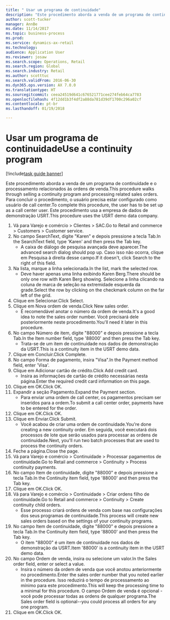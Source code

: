 ```yaml
--- 
title: " Usar um programa de continuidade"
description: "Este procedimento aborda a venda de um programa de continuidade e o processamento relacionados às ordens de venda."
author: scott-tucker
manager: AnnBe
ms.date: 11/14/2017
ms.topic: business-process
ms.prod: 
ms.service: dynamics-ax-retail
ms.technology: 
audience: Application User
ms.reviewer: josaw
ms.search.scope: Operations, Retail
ms.search.region: Global
ms.search.industry: Retail
ms.author: scotttuc
ms.search.validFrom: 2016-06-30
ms.dyn365.ops.version: AX 7.0.0
ms.translationtype: HT
ms.sourcegitcommit: ceea24519d641c676521771cee274feb64ca7783
ms.openlocfilehash: 4f12dd1b3f4df2a88da781d39df1700c296a02cf
ms.contentlocale: pt-br
ms.lasthandoff: 01/19/2018

---
```

# <a name="use-a-continuity-program"></a><span data-ttu-id="273dd-103"> Usar um programa de continuidade</span><span class="sxs-lookup"><span data-stu-id="273dd-103">Use a continuity program</span></span>

[!include[task guide banner](../includes/task-guide-banner.md)]

<span data-ttu-id="273dd-104">Este procedimento aborda a venda de um programa de continuidade e o processamento relacionados às ordens de venda.</span><span class="sxs-lookup"><span data-stu-id="273dd-104">This procedure walks through selling a continuity program and processing related sales orders.</span></span> <span data-ttu-id="273dd-105">Para concluir o procedimento, o usuário precisa estar configurado como usuário de call center.</span><span class="sxs-lookup"><span data-stu-id="273dd-105">To complete this procedure, the user has to be set up as a call center user.</span></span> <span data-ttu-id="273dd-106">Este procedimento usa a empresa de dados de demonstração USRT.</span><span class="sxs-lookup"><span data-stu-id="273dd-106">This procedure uses the USRT demo data company.</span></span>

1. <span data-ttu-id="273dd-107">Vá para Varejo e comércio > Clientes > SAC.</span><span class="sxs-lookup"><span data-stu-id="273dd-107">Go to Retail and commerce > Customers > Customer service.</span></span>
2. <span data-ttu-id="273dd-108">No campo SearchText, digite "Karen" e depois pressione a tecla Tab.</span><span class="sxs-lookup"><span data-stu-id="273dd-108">In the SearchText field, type 'Karen' and then press the Tab key.</span></span>
    * <span data-ttu-id="273dd-109">A caixa de diálogo de pesquisa avançada deve aparecer.</span><span class="sxs-lookup"><span data-stu-id="273dd-109">The advanced search dialog should pop up.</span></span> <span data-ttu-id="273dd-110">Caso isso não ocorra, clique em Pesquisa à direita desse campo.</span><span class="sxs-lookup"><span data-stu-id="273dd-110">If it doesn't, click Search to the right of this field.</span></span>  
3. <span data-ttu-id="273dd-111">Na lista, marque a linha selecionada.</span><span class="sxs-lookup"><span data-stu-id="273dd-111">In the list, mark the selected row.</span></span>
    * <span data-ttu-id="273dd-112">Deve haver apenas uma linha exibindo Karen Berg.</span><span class="sxs-lookup"><span data-stu-id="273dd-112">There should be only one row with Karen Berg showing.</span></span> <span data-ttu-id="273dd-113">Selecione a linha clicando na coluna de marca de seleção na extremidade esquerda da grade.</span><span class="sxs-lookup"><span data-stu-id="273dd-113">Select the row by clicking on the checkmark column on the far left of the grid.</span></span>  
4. <span data-ttu-id="273dd-114">Clique em Selecionar.</span><span class="sxs-lookup"><span data-stu-id="273dd-114">Click Select.</span></span>
5. <span data-ttu-id="273dd-115">Clique em Nova ordem de venda.</span><span class="sxs-lookup"><span data-stu-id="273dd-115">Click New sales order.</span></span>
    * <span data-ttu-id="273dd-116">É recomendável anotar o número da ordem de venda.</span><span class="sxs-lookup"><span data-stu-id="273dd-116">It's a good idea to note the sales order number.</span></span> <span data-ttu-id="273dd-117">Você precisará dele posteriormente neste procedimento.</span><span class="sxs-lookup"><span data-stu-id="273dd-117">You'll need it later in this procedure.</span></span>  
6. <span data-ttu-id="273dd-118">No campo Número de item, digite "88000" e depois pressione a tecla Tab.</span><span class="sxs-lookup"><span data-stu-id="273dd-118">In the Item number field, type '88000' and then press the Tab key.</span></span>
    * <span data-ttu-id="273dd-119">Trata-se de um item de continuidade nos dados de demonstração da USRT.</span><span class="sxs-lookup"><span data-stu-id="273dd-119">This is a continuity item in the USRT demo data.</span></span>  
7. <span data-ttu-id="273dd-120">Clique em Concluir.</span><span class="sxs-lookup"><span data-stu-id="273dd-120">Click Complete.</span></span>
8. <span data-ttu-id="273dd-121">No campo Forma de pagamento, insira "Visa".</span><span class="sxs-lookup"><span data-stu-id="273dd-121">In the Payment method field, enter 'Visa'.</span></span>
9. <span data-ttu-id="273dd-122">Clique em Adicionar cartão de crédito.</span><span class="sxs-lookup"><span data-stu-id="273dd-122">Click Add credit card.</span></span>
    * <span data-ttu-id="273dd-123">Insira as informações de cartão de crédito necessárias nesta página.</span><span class="sxs-lookup"><span data-stu-id="273dd-123">Enter the required credit card information on this page.</span></span>  
10. <span data-ttu-id="273dd-124">Clique em OK.</span><span class="sxs-lookup"><span data-stu-id="273dd-124">Click OK.</span></span>
11. <span data-ttu-id="273dd-125">Expandir a seção Pagamento.</span><span class="sxs-lookup"><span data-stu-id="273dd-125">Expand the Payment section.</span></span>
    * <span data-ttu-id="273dd-126">Para enviar uma ordem de call center, os pagamentos precisam ser inseridos para a ordem.</span><span class="sxs-lookup"><span data-stu-id="273dd-126">To submit a call center order, payments have to be entered for the order.</span></span>  
12. <span data-ttu-id="273dd-127">Clique em OK.</span><span class="sxs-lookup"><span data-stu-id="273dd-127">Click OK.</span></span>
13. <span data-ttu-id="273dd-128">Clique em Enviar.</span><span class="sxs-lookup"><span data-stu-id="273dd-128">Click Submit.</span></span>
    * <span data-ttu-id="273dd-129">Você acabou de criar uma ordem de continuidade.</span><span class="sxs-lookup"><span data-stu-id="273dd-129">You're done creating a new continuity order.</span></span> <span data-ttu-id="273dd-130">Em seguida, você executará dois processos de lote que serão usados para processar as ordens de continuidade.</span><span class="sxs-lookup"><span data-stu-id="273dd-130">Next, you'll run two batch processes that are used to process the continuity orders.</span></span>  
14. <span data-ttu-id="273dd-131">Feche a página.</span><span class="sxs-lookup"><span data-stu-id="273dd-131">Close the page.</span></span>
15. <span data-ttu-id="273dd-132">Vá para Varejo e comércio > Continuidade > Processar pagamentos de continuidade.</span><span class="sxs-lookup"><span data-stu-id="273dd-132">Go to Retail and commerce > Continuity > Process continuity payments.</span></span>
16. <span data-ttu-id="273dd-133">No campo Item de continuidade, digite "88000" e depois pressione a tecla Tab.</span><span class="sxs-lookup"><span data-stu-id="273dd-133">In the Continuity item field, type '88000' and then press the Tab key.</span></span>
17. <span data-ttu-id="273dd-134">Clique em OK.</span><span class="sxs-lookup"><span data-stu-id="273dd-134">Click OK.</span></span>
18. <span data-ttu-id="273dd-135">Vá para Varejo e comércio > Continuidade > Criar ordens filho de continuidade.</span><span class="sxs-lookup"><span data-stu-id="273dd-135">Go to Retail and commerce > Continuity > Create continuity child orders.</span></span>
    * <span data-ttu-id="273dd-136">Esse processo criará ordens de venda com base nas configurações dos seus programas de continuidade.</span><span class="sxs-lookup"><span data-stu-id="273dd-136">This process will create new sales orders based on the settings of your continuity programs.</span></span>  
19. <span data-ttu-id="273dd-137">No campo Item de continuidade, digite "88000" e depois pressione a tecla Tab.</span><span class="sxs-lookup"><span data-stu-id="273dd-137">In the Continuity item field, type '88000' and then press the Tab key.</span></span>
    * <span data-ttu-id="273dd-138">O item "88000" é um item de continuidade nos dados de demonstração da USRT.</span><span class="sxs-lookup"><span data-stu-id="273dd-138">Item '88000' is a continuity item in the USRT demo data.</span></span>  
20. <span data-ttu-id="273dd-139">No campo Ordem de venda, insira ou selecione um valor.</span><span class="sxs-lookup"><span data-stu-id="273dd-139">In the Sales order field, enter or select a value.</span></span>
    * <span data-ttu-id="273dd-140">Insira o número da ordem de venda que você anotou anteriormente no procedimento.</span><span class="sxs-lookup"><span data-stu-id="273dd-140">Enter the sales order number that you noted earlier in the procedure.</span></span> <span data-ttu-id="273dd-141">Isso reduzirá o tempo de processamento ao mínimo para este procedimento.</span><span class="sxs-lookup"><span data-stu-id="273dd-141">This will keep the processing time to a minimal for this procedure.</span></span> <span data-ttu-id="273dd-142">O campo Ordem de venda é opcional - você pode processar todas as ordens de qualquer programa.</span><span class="sxs-lookup"><span data-stu-id="273dd-142">The Sales order field is optional--you could process all orders for any one program.</span></span>  
21. <span data-ttu-id="273dd-143">Clique em OK.</span><span class="sxs-lookup"><span data-stu-id="273dd-143">Click OK.</span></span>


